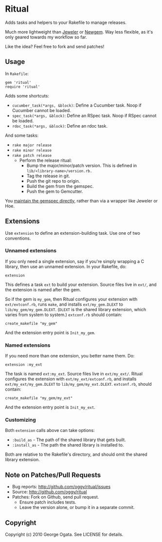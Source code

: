 # Ritual

Adds tasks and helpers to your Rakefile to manage releases.

Much more lightweight than [Jeweler][jeweler] or [Newgem][newgem]. Way less
flexible, as it's only geared towards my workflow so far.

Like the idea? Feel free to fork and send patches!

[jeweler]: http://github.com/technicalpickles/jeweler
[newgem]: http://github.com/drnic/newgem

## Usage

In `Rakefile`:

    gem 'ritual'
    require 'ritual'

Adds some shortcuts:

 * `cucumber_task(*args, &block)`: Define a Cucumber task. Noop if
   Cucumber cannot be loaded.
 * `spec_task(*args, &block)`: Define an RSpec task. Noop if RSpec
   cannot be loaded.
 * `rdoc_task(*args, &block)`: Define an rdoc task.

And some tasks:

 * `rake major release` 
 * `rake minor release` 
 * `rake patch release` 
   * Perform the release ritual:
     * Bump the major/minor/patch version. This is defined in
       `lib/<library-name>/version.rb.`
     * Tag the release in git.
     * Push the git repo to origin.
     * Build the gem from the gemspec.
     * Push the gem to Gemcutter.

You [maintain the gemspec directly][using-gemspecs-as-intended], rather than via
a wrapper like Jeweler or Hoe.

[using-gemspecs-as-intended]: http://yehudakatz.com/2010/04/02/using-gemspecs-as-intended

## Extensions

Use `extension` to define an extension-building task. Use one of two
conventions.

### Unnamed extensions

If you only need a single extension, say if you're simply wrapping a C
library, then use an unnamed extension. In your Rakefile, do:

    extension

This defines a task `ext` to build your extension. Source files live
in `ext/`, and the extension is named after the gem.

So if the gem is `my_gem`, then Ritual configures your extension with
`ext/extconf.rb`, runs `make`, and installs `ext/my_gem.DLEXT` to
`lib/my_gem/my_gem.DLEXT`. (`DLEXT` is the shared library extension,
which varies from system to system.) `extconf.rb` should contain:

    create_makefile "my_gem"

And the extension entry point is `Init_my_gem`.

### Named extensions

If you need more than one extension, you better name them. Do:

    extension :my_ext

The task is named `ext:my_ext`. Source files live in
`ext/my_ext/`. Ritual configures the extension with
`ext/my_ext/extconf.rb`, and installs `ext/my_ext/my_gem.DLEXT` to
`lib/my_gem/my_ext.DLEXT`. `extconf.rb`, should contain:

    create_makefile "my_gem/my_ext"

And the extension entry point is `Init_my_ext`.

### Customizing

Both `extension` calls above can take options:

 * `:build_as` - The path of the shared library that gets built.
 * `:install_as` - The path the shared library is installed to.

Both are relative to the Rakefile's directory, and should omit the
shared library extension.

## Note on Patches/Pull Requests
 
 * Bug reports: http://github.com/oggy/ritual/issues
 * Source: http://github.com/oggy/ritual
 * Patches: Fork on Github, send pull request.
   * Ensure patch includes tests.
   * Leave the version alone, or bump it in a separate commit.

## Copyright

Copyright (c) 2010 George Ogata. See LICENSE for details.
